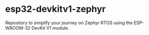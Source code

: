 # esp32-devkitv1-zephyr
Repository to simplify your journey on Zephyr RTOS using the ESP-WROOM-32 DevKit V1 module.
